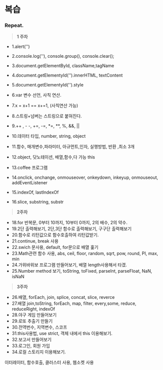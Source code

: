 
# 복습

### Repeat.
> **1 주차**
+ 1.alert('')
+ 2.console.log(''), console.group(), console.clear();
+ 3.document.getElementById, className,tagName
+ 4.document.getElementyId('').innerHTML, textContent
+ 5.document.getElementyId('').style
+ 6.var 변수 선언, 사칙 연산.
+ 7.x = x+1 == x+=1, (사칙연산 가능)
+ 8.스트링+넘버는 스트링으로 붙혀진다.
+ 9.++ , - -, +=, -=, *=, **, %, &&, ||
+ 10.데이터 타입, number, string, object

+ 11.함수, 매개변수,파라미터, 아규먼트,인자, 실행방법, 반환 ,최소 3개
+ 12.object, 닷노테이션, 배열,함수,다 가능 this
+ 13.coffee 프로그램
+ 14.onclick, onchange, onmouseover, onkeydown, inkeyup, onmouseout, addEventListener
+ 15.indexOf, lastIndexOf
+ 16.slice, substring, substr
> **2주차**
+ 18.for 반복문, 0부터 10까지, 10부터 0까지, 2의 배수, 2의 약수.
+ 19.2단 출력해보기, 2단,3단 함수로 출력해보기, 구구단 출력해보기
+ 20.함수로 리턴값으로 함수호출하여 리턴값받기.
+ 21.continue, break 사용
+ 22.swich 문사용, default, for문으로 배열 훑기
+ 23.Math관련 함수 사용, abs, ceil, floor, random, sqrt, pow, round, PI, max, min 
+ 24.가위바위보 프로그램 만들어보기, 배열 length사용해서 타겠.
+ 25.Number method 보기, toString, toFixed, parseInt, parseFloat, NaN, isNaN
>**3주차**
+ 26.배열, forEach, join, splice, concat, slice, reverce
+ 27.배열 join,toString, forEach, map, filter, every,some, reduce, reduceRight, indexOf
+ 28.야구 게임 만들어보기
+ 29.로또 추출기 만들기
+ 30.전역번수, 지역변수, 스코프
+ 31.this사용법, use strict, 객체 내에서 this 이용해보기. 
+ 32.보고서 만들어보기
+ 33.로그인, 회원 가입
+ 34.로컬 스토리지 이용해보기.


이터레이터, 함수호출, 클러스터 사용, 웹소켓 사용
